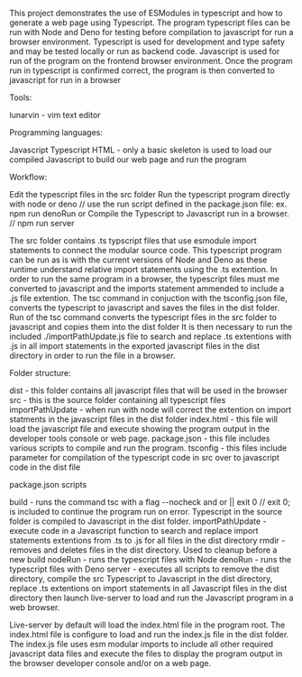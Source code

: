 This project demonstrates the use of ESModules in typescript and how to generate a web page using Typescript.
The program typescript files can be run with Node and Deno for testing before compilation to javascript for run a browser environment.
Typescript is used for development and type safety and may be tested locally or run as backend code. Javascript is used for run of the program on the frontend browser environment.
Once the program run in typescript is confirmed correct, the program is then converted to javascript for run in a browser 

Tools:

lunarvin - vim text editor

Programming languages:

Javascript
Typescript
HTML - only a basic skeleton is used to load our compiled Javascript to build our web page and run the program

Workflow:

Edit the typescript files in the src folder
Run the typescript program directly with node or deno // use the run script defined in the package.json file: ex. npm run denoRun
or
Compile the Typescript to Javascript run in a browser. // npm run server

The src folder contains .ts typscript files that use esmodule import statements to connect the modular source code.
This typescript program can be run as is with the current versions of Node and Deno as these runtime understand relative import statements using the .ts extention.
In order to run the same program in a browser, the typescript files must me converted to javascript and the imports statement ammended to include a .js file extention.
The tsc command in conjuction with the tsconfig.json file, converts the typescript to javascript and saves the files in the dist folder.
Run of the tsc command converts the typescript files in the src folder to javascript and copies them into the dist folder
It is then necessary to run the included ./importPathUpdate.js file to search and replace .ts extentions with .js in all import statements in the exported javascript files in the dist directory
in order to run the file in a browser.

Folder structure:

dist - this folder contains all javascript files that will be used in the browser
src - this is the source folder containing all typescript files
importPathUpdate - when run with node will correct the extention on import statments in the javascript files in the dist folder
index.html - this file will load the javascript file and execute showing the program output in the developer tools console or web page.
package.json - this file includes various scripts to compile and run the program.
tsconfig - this files include parameter for compilation of the typescript code in src over to javascript code in the dist file

package.json scripts

build - runs the command tsc with a flag --nocheck and or || exit 0 //  exit 0; is included to continue the program run on error. Typescript in the source folder is compiled to Javascript in the dist folder.
importPathUpdate - execute code in a Javascript function to search and replace import statements extentions from .ts to .js for all files in the dist directory
rmdir - removes and deletes files in the dist directory. Used to cleanup before a new build
nodeRun - runs the typescript files with Node
denoRun - runs the typescript files with Deno
server - executes all scripts to remove the dist directory, compile the src Typescript to Javascript in the dist directory, replace .ts extentions on import statements in 
all Javascript files in the dist directory then launch live-server to load and run the Javascript program in a web browser. 

Live-server by default will load the index.html file in the program root. The index.html file is configure to load and run the index.js file in the dist folder. The index.js file uses
esm modular imports to include all other required javascript data files and execute the files to display the program output in the browser developer console and/or on a web page.


